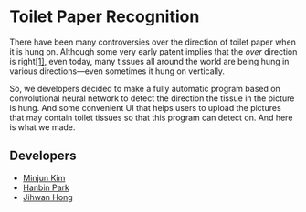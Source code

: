 # Toilet Paper Recognition
There have been many controversies over the direction of toilet paper when it is hung on. Although some very early patent implies that the <i>over</i> direction is right<a href = "https://www.businessinsider.com/patent-shows-right-way-to-hang-toilet-paper-2015-3">[1]</a>, even today, many tissues all around the world are being hung in various directions―even sometimes it hung on vertically. 

So, we developers decided to make a fully automatic program based on convolutional neural network to detect the direction the tissue in the picture is hung. And some convenient UI that helps users to upload the pictures that may contain toilet tissues so that this program can detect on. And here is what we made. 



## Developers
* [Minjun Kim](https://github.com/kmj0825)
* [Hanbin Park](https://github.com/kimchyoungman)
* [Jihwan Hong](https://github.com/Jordano-Jackson)
